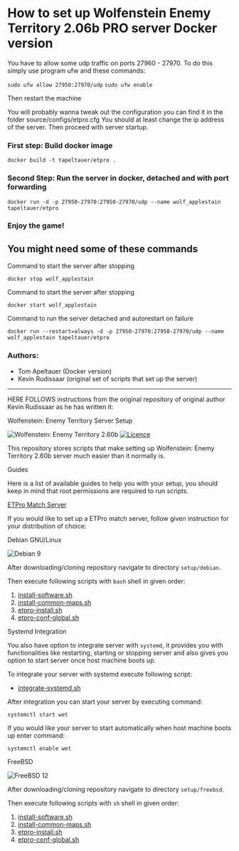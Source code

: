 # How to set up Wolfenstein Enemy Territory 2.06b PRO server Docker version
 
You have to allow some udp traffic on ports 27960 - 27970. To do this simply use program ufw and these commands:

`sudo ufw allow 27950:27970/udp`
`sudo ufw enable`

Then restart the machine

You will probably wanna tweak out the configuration you can find it in the folder source/configs/etpro.cfg You should at least change the ip address of the server. Then proceed with server startup.

### First step: Build docker image
`docker build -t tapeltauer/etpro .`

### Second Step: Run the server in docker, detached and with port forwarding
`docker run -d -p 27950-27970:27950-27970/udp --name wolf_applestain tapeltauer/etpro`

### Enjoy the game!

## You might need some of these commands

Command to start the server after stopping

`docker stop wolf_applestain`

Command to start the server after stopping

`docker start wolf_applestain`

Command to run the server detached and autorestart on failure

`docker run --restart=always -d -p 27950-27970:27950-27970/udp --name wolf_applestain tapeltauer/etpro`

### Authors:

- Tom Apeltauer (Docker version)
- Kevin Rudissaar (original set of scripts that set up the server)

----------------------------------------------------------

HERE FOLLOWS instructions from the original repository of original author Kevin Rudissaar as he has written it:

 Wolfenstein: Enemy Territory Server Setup

<img src="https://img.shields.io/badge/wet-2.60b-blue.png" alt="Wolfenstein: Enemy Territory 2.60b" title="Wolfenstein: Enemy Territory 2.60b"/>&nbsp;<a href="LICENSE" title="Licence"><img src="https://img.shields.io/badge/license-MIT-green.png" alt="Licence"/></a>

This repository stores scripts that make setting up Wolfenstein: Enemy Territory 2.60b server much easier than it normally is.

Guides

Here is a list of available guides to help you with your setup, you should keep in mind that root permissions are required to run scripts.

[ETPro Match Server](#etpro-match-server)

If you would like to set up a ETPro match server, follow given instruction for your distribution of choice:

Debian GNU/Linux

<img src="https://img.shields.io/badge/debian-9-green.png" alt="Debian 9" title="Tested">

After downloading/cloning repository navigate to directory `setup/debian`.

Then execute following scripts with `bash` shell in given order:

1. [install-software.sh](setup/debian/install-software.sh)
2. [install-common-maps.sh](setup/common/install-common-maps.sh)
3. [etpro-install.sh](setup/debian/etpro-install.sh)
4. [etpro-conf-global.sh](setup/debian/etpro-conf-global.sh)

Systemd Integration

You also have option to integrate server with `systemd`, it provides you with functionalities like restarting, starting or stopping server and also gives you option to start server once host machine boots up.

To integrate your server with systemd execute following script:

* [integrate-systemd.sh](setup/debian/integrate-systemd.sh)

After integration you can start your server by executing command:

`systemctl start wet`

If you would like your server to start automatically when host machine boots up enter command:

`systemctl enable wet`

FreeBSD

<img src="https://img.shields.io/badge/freebsd-12-green.png" alt="FreeBSD 12" title="Tested">

After downloading/cloning repository navigate to directory `setup/freebsd`.

Then execute following scripts with `sh` shell in given order:

1. [install-software.sh](setup/freebsd/install-software.sh)
2. [install-common-maps.sh](setup/common/install-common-maps-fallback.sh)
3. [etpro-install.sh](setup/common/etpro-install-fallback.sh)
4. [etpro-conf-global.sh](setup/common/etpro-conf-global-fallback.sh)

